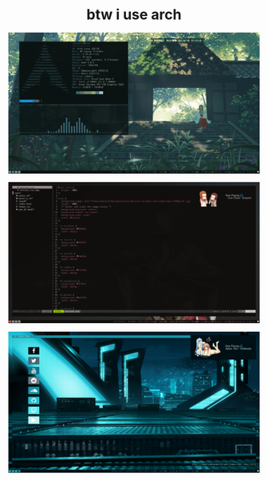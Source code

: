 <h1 align="center"> btw i use arch </h1>

![Screenshot](/scrot/2019-04-21-214516_1366x768_scrot.png)

![Screenshot](/scrot/2019-04-21-214702_1366x768_scrot.png)

![Screenshot](/scrot/2019-04-21-214917_1366x768_scrot.png)
